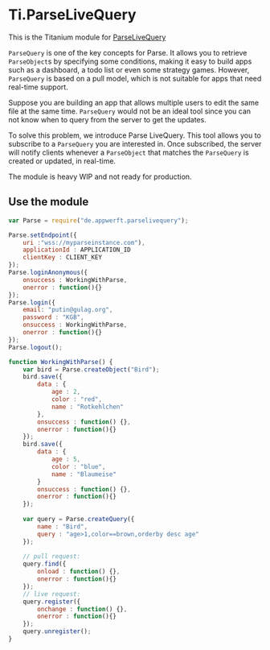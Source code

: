 # Ti.ParseLiveQuery

This is the Titanium module for [ParseLiveQuery](https://github.com/parse-community/ParseLiveQuery-Android)

`ParseQuery` is one of the key concepts for Parse. It allows you to retrieve `ParseObject`s by specifying some conditions, making it easy to build apps such as a dashboard, a todo list or even some strategy games. However, `ParseQuery` is based on a pull model, which is not suitable for apps that need real-time support.

Suppose you are building an app that allows multiple users to edit the same file at the same time. `ParseQuery` would not be an ideal tool since you can not know when to query from the server to get the updates.

To solve this problem, we introduce Parse LiveQuery. This tool allows you to subscribe to a `ParseQuery` you are interested in. Once subscribed, the server will notify clients whenever a `ParseObject` that matches the `ParseQuery` is created or updated, in real-time.

The module is heavy WIP and not ready for production.

## Use the module

```javascript
var Parse = require("de.appwerft.parselivequery");

Parse.setEndpoint({
	uri :"wss://myparseinstance.com"), 
	applicationId : APPLICATION_ID
	clientKey : CLIENT_KEY
});	
Parse.loginAnonymous({
	onsuccess : WorkingWithParse,
	onerror : function(){}
});
Parse.login({
	email: "putin@gulag.org",
	password : "KGB",
	onsuccess : WorkingWithParse,
	onerror : function(){}
});
Parse.logout();

function WorkingWithParse() {
	var bird = Parse.createObject("Bird");
	bird.save({
		data : {
			age : 2,
			color : "red",
			name : "Rotkehlchen"
		},
		onsuccess : function() {},
		onerror : function(){}
	});
	bird.save({
		data : {
			age : 5,
			color : "blue",
			name : "Blaumeise"
		}
		onsuccess : function() {},
		onerror : function(){}
	});
	
	var query = Parse.createQuery({
		name : "Bird",
		query : "age>1,color==brown,orderby desc age"
	});
	
	// pull request:
	query.find({
		onload : function() {},
		onerror : function(){}
	});
	// live request:
	query.register({
		onchange : function() {},
		onerror : function(){}
	});
	query.unregister();
}

```
